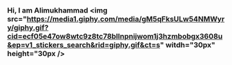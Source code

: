### Hi, I am Alimukhammad <img src="https://media1.giphy.com/media/gM5qFksULw54NMWyry/giphy.gif?cid=ecf05e47ow8wtc9z8tc78bllnpnijwom1j3hzmbobgx3608u&ep=v1_stickers_search&rid=giphy.gif&ct=s" witdh="30px" height="30px />
